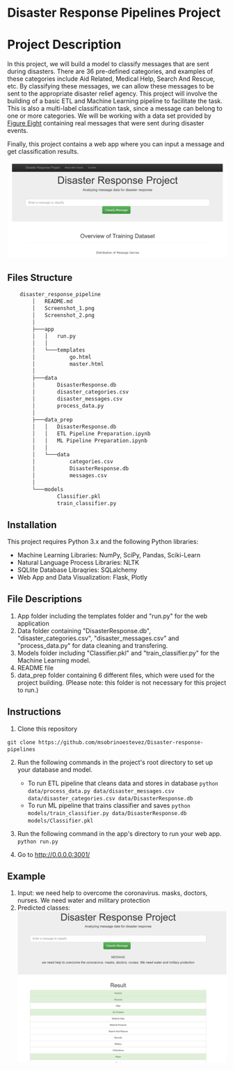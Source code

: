 # Disaster Response Pipelines Project

# Project Description
In this project, we will build a model to classify messages that are sent during disasters. There are 36 pre-defined categories, and examples of these categories include Aid Related, Medical Help, Search And Rescue, etc. By classifying these messages, we can allow these messages to be sent to the appropriate disaster relief agency. This project will involve the building of a basic ETL and Machine Learning pipeline to facilitate the task. This is also a multi-label classification task, since a message can belong to one or more categories. We will be working with a data set provided by [Figure Eight](https://www.figure-eight.com/) containing real messages that were sent during disaster events.

Finally, this project contains a web app where you can input a message and get classification results.

![Screenshot of Web App](Screenshot_2.PNG)

## Files Structure
~~~~~~~
	disaster_response_pipeline
		│   README.md
		│   Screenshot_1.png
		│   Screenshot_2.png
		│
		├───app
		│   │   run.py
		│   │
		│   └───templates
		│           go.html
		│           master.html
		│
		├───data
		│       DisasterResponse.db
		│       disaster_categories.csv
		│       disaster_messages.csv
		│       process_data.py
		│
		├───data_prep
		│   │   DisasterResponse.db
		│   │   ETL Pipeline Preparation.ipynb
		│   │   ML Pipeline Preparation.ipynb
		│   │
		│   └───data
		│           categories.csv
		│           DisasterResponse.db
		│           messages.csv
		│
		└───models
				Classifier.pkl
				train_classifier.py
~~~~~~~
## Installation

This project requires Python 3.x and the following Python libraries:

* Machine Learning Libraries: NumPy, SciPy, Pandas, Sciki-Learn
* Natural Language Process Libraries: NLTK
* SQLlite Database Libraqries: SQLalchemy
* Web App and Data Visualization: Flask, Plotly

## File Descriptions
1. App folder including the templates folder and "run.py" for the web application
2. Data folder containing "DisasterResponse.db", "disaster_categories.csv", "disaster_messages.csv" and "process_data.py" for data cleaning and transfering.
3. Models folder including "Classifier.pkl" and "train_classifier.py" for the Machine Learning model.
4. README file
5. data_prep folder containing 6 different files, which were used for the project building. (Please note: this folder is not necessary for this project to run.)


## Instructions
1. Clone this repository

```
git clone https://github.com/msobrinoestevez/Disaster-response-pipelines
```

2. Run the following commands in the project's root directory to set up your database and model.

    - To run ETL pipeline that cleans data and stores in database
        `python data/process_data.py data/disaster_messages.csv data/disaster_categories.csv data/DisasterResponse.db`
    - To run ML pipeline that trains classifier and saves
        `python models/train_classifier.py data/DisasterResponse.db models/Classifier.pkl`

3. Run the following command in the app's directory to run your web app.
    `python run.py`

4. Go to http://0.0.0.0:3001/


## Example

1. Input: we need help to overcome the coronavirus. masks, doctors, nurses. We need water and military protection
2. Predicted classes:
![Screenshot of Predicted Classes](Screenshot_1.PNG)
